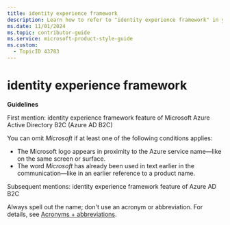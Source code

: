 ```yaml
---
title: identity experience framework
description: Learn how to refer to "identity experience framework" in your content.
ms.date: 11/01/2024
ms.topic: contributor-guide
ms.service: microsoft-product-style-guide
ms.custom:
  - TopicID 43783
---
```



# identity experience framework

**Guidelines**

First mention: identity experience framework feature of Microsoft Azure Active Directory B2C (Azure AD B2C)  

You can omit *Microsoft* if at least one of the following conditions applies:

- The Microsoft logo appears in proximity to the Azure service name—like on the same screen or surface.
- The word *Microsoft* has already been used in text earlier in the communication—like in an earlier reference to a product name.

Subsequent mentions: identity experience framework feature of Azure AD B2C

Always spell out the name; don't use an acronym or abbreviation. For details, see [Acronyms + abbreviations](~\acronyms-and-abbreviations.md).

